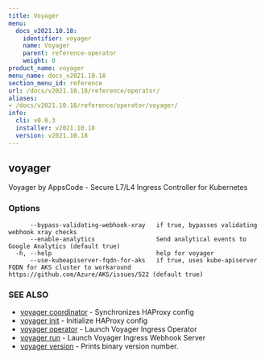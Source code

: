 ```yaml
---
title: Voyager
menu:
  docs_v2021.10.18:
    identifier: voyager
    name: Voyager
    parent: reference-operator
    weight: 0
product_name: voyager
menu_name: docs_v2021.10.18
section_menu_id: reference
url: /docs/v2021.10.18/reference/operator/
aliases:
- /docs/v2021.10.18/reference/operator/voyager/
info:
  cli: v0.0.3
  installer: v2021.10.18
  version: v2021.10.18
---
```


## voyager

Voyager by AppsCode - Secure L7/L4 Ingress Controller for Kubernetes

### Options

```
      --bypass-validating-webhook-xray   if true, bypasses validating webhook xray checks
      --enable-analytics                 Send analytical events to Google Analytics (default true)
  -h, --help                             help for voyager
      --use-kubeapiserver-fqdn-for-aks   if true, uses kube-apiserver FQDN for AKS cluster to workaround https://github.com/Azure/AKS/issues/522 (default true)
```

### SEE ALSO

* [voyager coordinator](/docs/v2021.10.18/reference/operator/voyager_coordinator)	 - Synchronizes HAProxy config
* [voyager init](/docs/v2021.10.18/reference/operator/voyager_init)	 - Initialize HAProxy config
* [voyager operator](/docs/v2021.10.18/reference/operator/voyager_operator)	 - Launch Voyager Ingress Operator
* [voyager run](/docs/v2021.10.18/reference/operator/voyager_run)	 - Launch Voyager Ingress Webhook Server
* [voyager version](/docs/v2021.10.18/reference/operator/voyager_version)	 - Prints binary version number.

